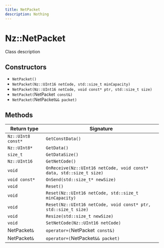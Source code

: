 ```yaml
---
title: NetPacket
description: Nothing
---
```


# Nz::NetPacket

Class description

## Constructors

- `NetPacket()`
- `NetPacket(Nz::UInt16 netCode, std::size_t minCapacity)`
- `NetPacket(Nz::UInt16 netCode, void const* ptr, std::size_t size)`
- `NetPacket(`NetPacket` const&)`
- `NetPacket(`NetPacket`&& packet)`

## Methods

| Return type | Signature |
| ----------- | --------- |
| `Nz::UInt8 const*` | `GetConstData()` |
| `Nz::UInt8*` | `GetData()` |
| `size_t` | `GetDataSize()` |
| `Nz::UInt16` | `GetNetCode()` |
| `void` | `OnReceive(Nz::UInt16 netCode, void const* data, std::size_t size)` |
| `void const*` | `OnSend(std::size_t* newSize)` |
| `void` | `Reset()` |
| `void` | `Reset(Nz::UInt16 netCode, std::size_t minCapacity)` |
| `void` | `Reset(Nz::UInt16 netCode, void const* ptr, std::size_t size)` |
| `void` | `Resize(std::size_t newSize)` |
| `void` | `SetNetCode(Nz::UInt16 netCode)` |
| NetPacket`&` | `operator=(`NetPacket` const&)` |
| NetPacket`&` | `operator=(`NetPacket`&& packet)` |
